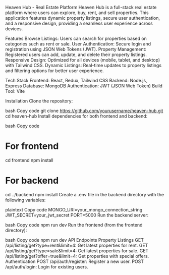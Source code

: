 Heaven Hub - Real Estate Platform
Heaven Hub is a full-stack real estate platform where users can explore, buy, rent, and sell properties. This application features dynamic property listings, secure user authentication, and a responsive design, providing a seamless user experience across devices.

Features
Browse Listings: Users can search for properties based on categories such as rent or sale.
User Authentication: Secure login and registration using JSON Web Tokens (JWT).
Property Management: Registered users can add, update, and delete their property listings.
Responsive Design: Optimized for all devices (mobile, tablet, and desktop) with Tailwind CSS.
Dynamic Listings: Real-time updates to property listings and filtering options for better user experience.

Tech Stack
Frontend: React, Redux, Tailwind CSS
Backend: Node.js, Express
Database: MongoDB
Authentication: JWT (JSON Web Token)
Build Tool: Vite

Installation
Clone the repository:

bash
Copy code
git clone https://github.com/yourusername/heaven-hub.git
cd heaven-hub
Install dependencies for both frontend and backend:

bash
Copy code
# For frontend
cd frontend
npm install

# For backend
cd ../backend
npm install
Create a .env file in the backend directory with the following variables:

plaintext
Copy code
MONGO_URI=your_mongo_connection_string
JWT_SECRET=your_jwt_secret
PORT=5000
Run the backend server:

bash
Copy code
npm run dev
Run the frontend (from the frontend directory):

bash
Copy code
npm run dev
API Endpoints
Property Listings
GET /api/listing/get?type=rent&limit=4: Get latest properties for rent.
GET /api/listing/get?type=sale&limit=4: Get latest properties for sale.
GET /api/listing/get?offer=true&limit=4: Get properties with special offers.
Authentication
POST /api/auth/register: Register a new user.
POST /api/auth/login: Login for existing users.
